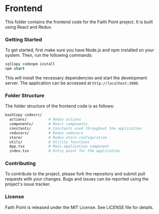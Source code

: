 # Frontend

This folder contains the frontend code for the Faith Point project. It is built using React and Redux.

### Getting Started

To get started, first make sure you have Node.js and npm installed on your system. Then, run the following commands:

```sql
sqlCopy codenpm install
npm start
```

This will install the necessary dependencies and start the development server. The application can be accessed at `http://localhost:3000`.

### Folder Structure

The folder structure of the frontend code is as follows:

```bash
bashCopy codesrc/
  actions/          # Redux actions
  components/       # React components
  constants/        # Constants used throughout the application
  reducers/         # Redux reducers
  store/            # Redux store configuration
  utils/            # Utility functions
  App.tsx           # Main application component
  index.tsx         # Entry point for the application
```

### Contributing

To contribute to the project, please fork the repository and submit pull requests with your changes. Bugs and issues can be reported using the project's issue tracker.

### License

Faith Point is released under the MIT License. See LICENSE file for details.
